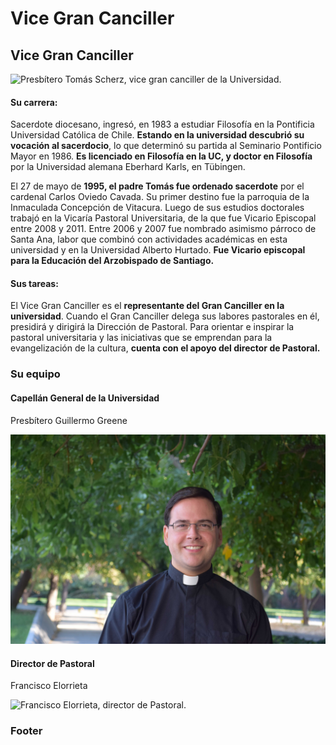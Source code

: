 # Vice Gran Canciller

## Vice Gran Canciller

![Presb&#xED;tero Tom&#xE1;s Scherz, vice gran canciller de la Universidad.](../../../.gitbook/assets/_mg_3609.jpg)

#### Su carrera:

Sacerdote diocesano, ingresó, en 1983 a estudiar Filosofía en la Pontificia Universidad Católica de Chile. **Estando en la universidad descubrió su vocación al sacerdocio**, lo que determinó su partida al Seminario Pontificio Mayor en 1986. **Es licenciado en Filosofía en la UC, y doctor en Filosofía** por la Universidad alemana Eberhard Karls, en Tübingen.

El 27 de mayo de **1995, el padre Tomás fue ordenado sacerdote** por el cardenal Carlos Oviedo Cavada. Su primer destino fue la parroquia de la Inmaculada Concepción de Vitacura. Luego de sus estudios doctorales trabajó en la Vicaría Pastoral Universitaria, de la que fue Vicario Episcopal entre 2008 y 2011. Entre 2006 y 2007 fue nombrado asimismo párroco de Santa Ana, labor que combinó con actividades académicas en esta universidad y en la Universidad Alberto Hurtado. **Fue Vicario episcopal para la Educación del Arzobispado de Santiago.**

#### Sus tareas:

El Vice Gran Canciller es el **representante del Gran Canciller en la universidad**. Cuando el Gran Canciller delega sus labores pastorales en él, presidirá y dirigirá la Dirección de Pastoral. Para orientar e inspirar la pastoral universitaria y las iniciativas que se emprendan para la evangelización de la cultura, **cuenta con el apoyo del director de Pastoral.**

### Su equipo

#### Capellán General de la Universidad

Presbítero Guillermo Greene

![Presb&#xED;tero Guillermo Greene, capell&#xE1;n general de la UC.](../../../.gitbook/assets/padre-guillermo-greene.jpg)

#### Director de Pastoral

Francisco Elorrieta

![Francisco Elorrieta, director de Pastoral.](../../../.gitbook/assets/img_7423.JPG)

### Footer





